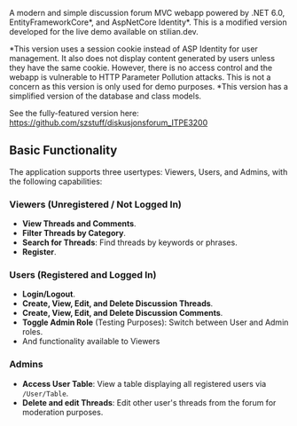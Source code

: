 A modern and simple discussion forum MVC webapp powered by .NET 6.0, EntityFrameworkCore*, and AspNetCore Identity*.
This is a modified version developed for the live demo available on stilian.dev. 

*This version uses a session cookie instead of ASP Identity for user management. It also does not display content generated by users unless they have the same cookie. However, there is no access control and the webapp is vulnerable to HTTP Parameter Pollution attacks. This is not a concern as this version is only used for demo purposes.
*This version has a simplified version of the database and class models. 

See the fully-featured version here: https://github.com/szstuff/diskusjonsforum_ITPE3200

## Basic Functionality

The application supports three usertypes: Viewers, Users, and Admins, with the following capabilities:

### Viewers (Unregistered / Not Logged In)
- **View Threads and Comments**.
- **Filter Threads by Category**.
- **Search for Threads**: Find threads by keywords or phrases.
- **Register**.

### Users (Registered and Logged In)
- **Login/Logout**.
- **Create, View, Edit, and Delete Discussion Threads**.
- **Create, View, Edit, and Delete Discussion Comments**.
- **Toggle Admin Role** (Testing Purposes): Switch between User and Admin roles.
- And functionality available to Viewers

### Admins
- **Access User Table**: View a table displaying all registered users via `/User/Table`.
- **Delete and edit Threads**: Edit other user's threads from the forum for moderation purposes.

